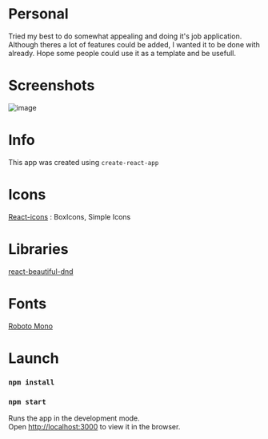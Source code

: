 # Personal
Tried my best to do somewhat appealing and doing it's job application.
Although theres a lot of features could be added, I wanted it to be done with already.
Hope some people could use it as a template and be usefull.
# Screenshots
![image](https://user-images.githubusercontent.com/97908844/190424748-a318f857-f5ea-4d10-98a6-41de66e0c77f.png)


# Info
This app was created using `create-react-app`

# Icons
[React-icons](https://react-icons.github.io/react-icons/)
: BoxIcons, Simple Icons

# Libraries
[react-beautiful-dnd](https://github.com/atlassian/react-beautiful-dnd)

# Fonts
[Roboto Mono](https://fonts.google.com/specimen/Roboto+Mono)

# Launch
### `npm install`
### `npm start`
Runs the app in the development mode.\
Open [http://localhost:3000](http://localhost:3000) to view it in the browser.
